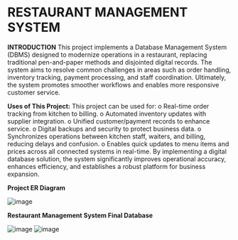 # RESTAURANT MANAGEMENT SYSTEM

**INTRODUCTION**
This project implements a Database Management System (DBMS) designed to modernize 
operations in a restaurant, replacing traditional pen-and-paper methods and disjointed digital 
records. The system aims to resolve common challenges in areas such as order handling, inventory 
tracking, payment processing, and staff coordination. Ultimately, the system promotes smoother 
workflows and enables more responsive customer service.

**Uses of This Project:** 
This project can be used for: 
o Real-time order tracking from kitchen to billing. 
o Automated inventory updates with supplier integration. 
o Unified customer/payment records to enhance service. 
o Digital backups and security to protect business data. 
o Synchronizes operations between kitchen staff, waiters, and billing, reducing delays and 
confusion. 
o Enables quick updates to menu items and prices across all connected systems in real-time. 
By implementing a digital database solution, the system significantly improves operational 
accuracy, enhances efficiency, and establishes a robust platform for business expansion.

**Project ER Diagram**

![image](https://github.com/user-attachments/assets/ab724f35-15b4-4ab6-b0ce-ee5d70a5825a)

**Restaurant Management System Final Database**

![image](https://github.com/user-attachments/assets/8cb221ad-3fe0-441e-b321-9d078e87fe2c)
![image](https://github.com/user-attachments/assets/e8a4cb60-f401-44ac-bfd0-19f1b4e9f6ec)


